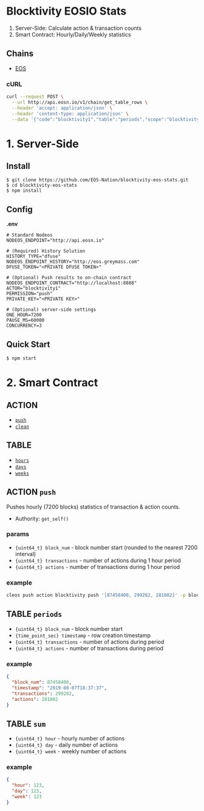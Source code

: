 # Blocktivity EOSIO Stats

1. Server-Side: Calculate action & transaction counts
2. Smart Contract: Hourly/Daily/Weekly statistics

## Chains

- [EOS](https://bloks.io/account/blocktivity1)

### cURL

```bash
curl --request POST \
  --url http://api.eosn.io/v1/chain/get_table_rows \
  --header 'accept: application/json' \
  --header 'content-type: application/json' \
  --data '{"code":"blocktivity1","table":"periods","scope":"blocktivity1","json":true}'
```

# 1. Server-Side

## Install

```
$ git clone https://github.com/EOS-Nation/blocktivity-eos-stats.git
$ cd blocktivity-eos-stats
$ npm install
```

## Config

**.env**

```env
# Standard Nodeos
NODEOS_ENDPOINT="http://api.eosn.io"

# (Required) History Solution
HISTORY_TYPE="dfuse"
NODEOS_ENDPOINT_HISTORY="http://eos.greymass.com"
DFUSE_TOKEN="<PRIVATE DFUSE TOKEN>"

# (Optional) Push results to on-chain contract
NODEOS_ENDPOINT_CONTRACT="http://localhost:8888"
ACTOR="blocktivity1"
PERMISSION="push"
PRIVATE_KEY="<PRIVATE KEY>"

# (Optional) server-side settings
ONE_HOUR=7200
PAUSE_MS=60000
CONCURRENCY=3
```

## Quick Start

```bash
$ npm start
```

# 2. Smart Contract

## ACTION

- [`push`](#action-push)
- [`clean`](#action-clean)

## TABLE

- [`hours`](#table-hours)
- [`days`](#table-days)
- [`weeks`](#table-weeks)

## ACTION `push`

Pushes hourly (7200 blocks) statistics of transaction & action counts.

- Authority:  `get_self()`

### params

- `{uint64_t} block_num` - block number start (rounded to the nearest 7200 interval)
- `{uint64_t} transactions` - number of actions during 1 hour period
- `{uint64_t} actions` - number of transactions during 1 hour period

### example

```bash
cleos push action blocktivity push '[87458400, 299282, 281802]' -p blocktivity
```

## TABLE `periods`

- `{uint64_t} block_num` - block number start
- `{time_point_sec} timestamp` - row creation timestamp
- `{uint64_t} transactions` - number of actions during period
- `{uint64_t} actions` - number of transactions during period

### example

```json
{
  "block_num": 87458400,
  "timestamp": "2019-08-07T18:37:37",
  "transactions": 299282,
  "actions": 281802
}
```

## TABLE `sum`

- `{uint64_t} hour` - hourly number of actions
- `{uint64_t} day` - daily number of actions
- `{uint64_t} week` - weekly number of actions

### example

```json
{
  "hour": 123,
  "day": 123,
  "week": 123
}
```
